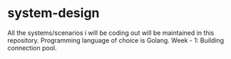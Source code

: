 # system-design

All the systems/scenarios i will be coding out will be maintained in this repository.
Programming language of choice is Golang. 
Week - 1:
Building connection pool.